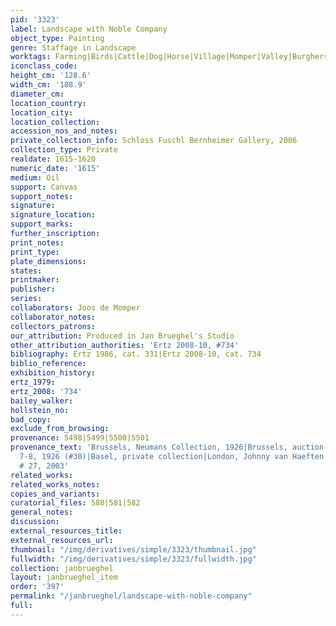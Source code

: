 ```yaml
---
pid: '3323'
label: Landscape with Noble Company
object_type: Painting
genre: Staffage in Landscape
worktags: Farming|Birds|Cattle|Dog|Horse|Village|Momper|Valley|Burghers|Nobles|Peasants|Landscape|Wagon
iconclass_code:
height_cm: '128.6'
width_cm: '188.9'
diameter_cm:
location_country:
location_city:
location_collection:
accession_nos_and_notes:
private_collection_info: Schloss Fuschl Bernheimer Gallery, 2006
collection_type: Private
realdate: 1615-1620
numeric_date: '1615'
medium: Oil
support: Canvas
support_notes:
signature:
signature_location:
support_marks:
further_inscription:
print_notes:
print_type:
plate_dimensions:
states:
printmaker:
publisher:
series:
collaborators: Joos de Momper
collaborator_notes:
collectors_patrons:
our_attribution: Produced in Jan Brueghel's Studio
other_attribution_authorities: 'Ertz 2008-10, #734'
bibliography: Ertz 1986, cat. 331|Ertz 2008-10, cat. 734
biblio_reference:
exhibition_history:
ertz_1979:
ertz_2008: '734'
bailey_walker:
hollstein_no:
bad_copy:
exclude_from_browsing:
provenance: 5498|5499|5500|5501
provenance_text: 'Brussels, Neumans Collection, 1926|Brussels, auction Weber, July
  7-8, 1926 (#30)|Basel, private collection|London, Johnny van Haeften Ltd., cat.
  # 27, 2003'
related_works:
related_works_notes:
copies_and_variants:
curatorial_files: 580|581|582
general_notes:
discussion:
external_resources_title:
external_resources_url:
thumbnail: "/img/derivatives/simple/3323/thumbnail.jpg"
fullwidth: "/img/derivatives/simple/3323/fullwidth.jpg"
collection: janbrueghel
layout: janbrueghel_item
order: '397'
permalink: "/janbrueghel/landscape-with-noble-company"
full:
---
```

